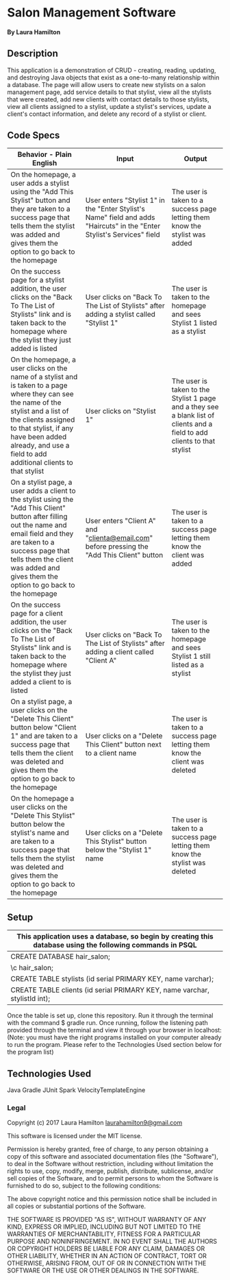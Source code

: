 # Salon Management Software

#### By Laura Hamilton

## Description

This application is a demonstration of CRUD - creating, reading, updating, and destroying Java objects that exist as a one-to-many relationship within a database. The page will allow users to create new stylists on a salon management page, add service details to that stylist, view all the stylists that were created, add new clients with contact details to those stylists, view all clients assigned to a stylist, update a stylist's services, update a client's contact information, and delete any record of a stylist or client.

## Code Specs

|Behavior - Plain English|Input|Output|
|---|---|---|
|On the homepage, a user adds a stylist using the "Add This Stylist" button and they are taken to a success page that tells them the stylist was added and gives them the option to go back to the homepage|User enters "Stylist 1" in the "Enter Stylist's Name" field and adds "Haircuts" in the "Enter Stylist's Services" field |The user is taken to a success page letting them know the stylist was added|
|On the success page for a stylist addition, the user clicks on the "Back To The List of Stylists" link and is taken back to the homepage where the stylist they just added is listed|User clicks on "Back To The List of Stylists" after adding a stylist called "Stylist 1"|The user is taken to the homepage and sees Stylist 1 listed as a stylist|
|On the homepage, a user clicks on the name of a stylist and is taken to a page where they can see the name of the stylist and a list of the clients assigned to that stylist, if any have been added already, and use a field to add additional clients to that stylist|User clicks on "Stylist 1"|The user is taken to the Stylist 1 page and a they see a blank list of clients and a field to add clients to that stylist|
|On a stylist page, a user adds a client to the stylist using the "Add This Client" button after filling out the name and email field and they are taken to a success page that tells them the client was added and gives them the option to go back to the homepage|User enters "Client A" and "clienta@email.com" before pressing the "Add This Client" button|The user is taken to a success page letting them know the client was added|
|On the success page for a client addition, the user clicks on the "Back To The List of Stylists" link and is taken back to the homepage where the stylist they just added a client to is listed|User clicks on "Back To The List of Stylists" after adding a client called "Client A"|The user is taken to the homepage and sees Stylist 1 still listed as a stylist|
|On a stylist page, a user clicks on the "Delete This Client" button below "Client 1" and are taken to a success page that tells them the client was deleted and gives them the option to go back to the homepage|User clicks on a "Delete This Client" button next to a client name|The user is taken to a success page letting them know the client was deleted|
|On the homepage a user clicks on the "Delete This Stylist" button below the stylist's name and are taken to a success page that tells them the stylist was deleted and gives them the option to go back to the homepage|User clicks on a "Delete This Stylist" button below the "Stylist 1" name|The user is taken to a success page letting them know the stylist was deleted|

## Setup
|This application uses a database, so begin by creating this database using the following commands in PSQL|
|---|
|CREATE DATABASE hair_salon;|
|\c hair_salon;|
|CREATE TABLE stylists (id serial PRIMARY KEY, name varchar);|
|CREATE TABLE clients (id serial PRIMARY KEY, name varchar, stylistId int);|

Once the table is set up, clone this repository. Run it through the terminal with the command $ gradle run. Once running, follow the listening path provided through the terminal and view it through your browser in localhost:
(Note: you must have the right programs installed on your computer already to run the program. Please refer to the Technologies Used section below for the program list)

## Technologies Used

Java
Gradle
JUnit
Spark
VelocityTemplateEngine

### Legal

Copyright (c) 2017 Laura Hamilton laurahamilton9@gmail.com

This software is licensed under the MIT license.

Permission is hereby granted, free of charge, to any person obtaining a copy
of this software and associated documentation files (the "Software"), to deal
in the Software without restriction, including without limitation the rights
to use, copy, modify, merge, publish, distribute, sublicense, and/or sell
copies of the Software, and to permit persons to whom the Software is
furnished to do so, subject to the following conditions:

The above copyright notice and this permission notice shall be included in
all copies or substantial portions of the Software.

THE SOFTWARE IS PROVIDED "AS IS", WITHOUT WARRANTY OF ANY KIND, EXPRESS OR
IMPLIED, INCLUDING BUT NOT LIMITED TO THE WARRANTIES OF MERCHANTABILITY,
FITNESS FOR A PARTICULAR PURPOSE AND NONINFRINGEMENT. IN NO EVENT SHALL THE
AUTHORS OR COPYRIGHT HOLDERS BE LIABLE FOR ANY CLAIM, DAMAGES OR OTHER
LIABILITY, WHETHER IN AN ACTION OF CONTRACT, TORT OR OTHERWISE, ARISING FROM,
OUT OF OR IN CONNECTION WITH THE SOFTWARE OR THE USE OR OTHER DEALINGS IN
THE SOFTWARE.
